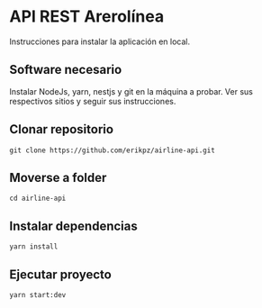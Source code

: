 #  API REST Arerolínea
Instrucciones para instalar la aplicación en local.
## Software necesario
Instalar NodeJs, yarn, nestjs y git en la máquina a probar. Ver sus respectivos sitios y seguir sus instrucciones.
## Clonar repositorio
`git clone https://github.com/erikpz/airline-api.git`
## Moverse a folder 
`cd airline-api`
## Instalar dependencias
`yarn install`
## Ejecutar proyecto
`yarn start:dev`
